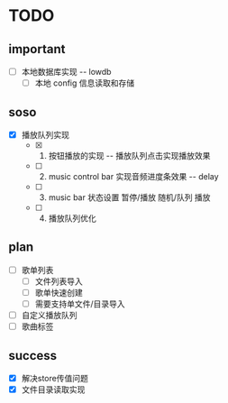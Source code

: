# TODO

## important

-   [ ] 本地数据库实现 -- lowdb
    -   [ ] 本地 config 信息读取和存储

## soso

-   [x] 播放队列实现
    -   [x] 1. 按钮播放的实现 -- 播放队列点击实现播放效果
    -   [ ] 2. music control bar 实现音频进度条效果 -- delay
    -   [ ] 3. music bar 状态设置 暂停/播放 随机/队列 播放
    -   [ ] 4. 播放队列优化

## plan

-   [ ] 歌单列表
    -   [ ] 文件列表导入
    -   [ ] 歌单快速创建
    -   [ ] 需要支持单文件/目录导入
-   [ ] 自定义播放队列
-   [ ] 歌曲标签

## success

-   [x] 解决store传值问题
-   [x] 文件目录读取实现
